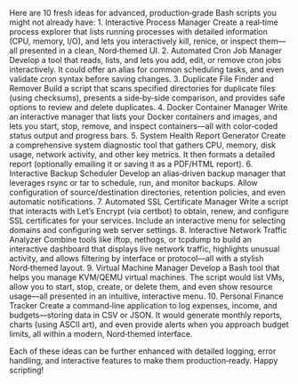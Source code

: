Here are 10 fresh ideas for advanced, production‐grade Bash scripts you might not already have:
	1.	Interactive Process Manager
Create a real‑time process explorer that lists running processes with detailed information (CPU, memory, I/O), and lets you interactively kill, renice, or inspect them—all presented in a clean, Nord‑themed UI.
	2.	Automated Cron Job Manager
Develop a tool that reads, lists, and lets you add, edit, or remove cron jobs interactively. It could offer an alias for common scheduling tasks, and even validate cron syntax before saving changes.
	3.	Duplicate File Finder and Remover
Build a script that scans specified directories for duplicate files (using checksums), presents a side‑by‑side comparison, and provides safe options to review and delete duplicates.
	4.	Docker Container Manager
Write an interactive manager that lists your Docker containers and images, and lets you start, stop, remove, and inspect containers—all with color‑coded status output and progress bars.
	5.	System Health Report Generator
Create a comprehensive system diagnostic tool that gathers CPU, memory, disk usage, network activity, and other key metrics. It then formats a detailed report (optionally emailing it or saving it as a PDF/HTML report).
	6.	Interactive Backup Scheduler
Develop an alias‑driven backup manager that leverages rsync or tar to schedule, run, and monitor backups. Allow configuration of source/destination directories, retention policies, and even automatic notifications.
	7.	Automated SSL Certificate Manager
Write a script that interacts with Let’s Encrypt (via certbot) to obtain, renew, and configure SSL certificates for your services. Include an interactive menu for selecting domains and configuring web server settings.
	8.	Interactive Network Traffic Analyzer
Combine tools like iftop, nethogs, or tcpdump to build an interactive dashboard that displays live network traffic, highlights unusual activity, and allows filtering by interface or protocol—all with a stylish Nord‑themed layout.
	9.	Virtual Machine Manager
Develop a Bash tool that helps you manage KVM/QEMU virtual machines. The script would list VMs, allow you to start, stop, create, or delete them, and even show resource usage—all presented in an intuitive, interactive menu.
	10.	Personal Finance Tracker
Create a command‑line application to log expenses, income, and budgets—storing data in CSV or JSON. It would generate monthly reports, charts (using ASCII art), and even provide alerts when you approach budget limits, all within a modern, Nord‑themed interface.

Each of these ideas can be further enhanced with detailed logging, error handling, and interactive features to make them production‑ready. Happy scripting!